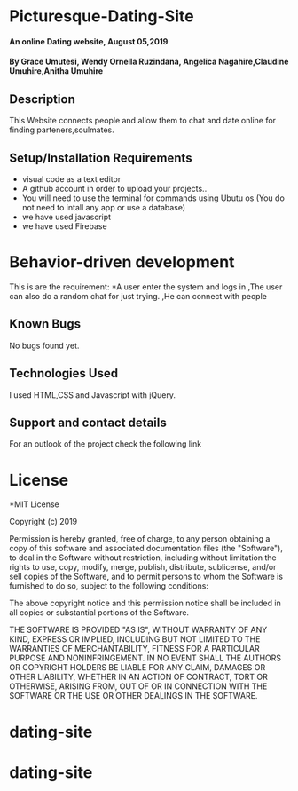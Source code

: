 # Picturesque-Dating-Site
#### An online Dating website, August 05,2019
#### By **Grace Umutesi, Wendy Ornella Ruzindana, Angelica Nagahire,Claudine Umuhire,Anitha Umuhire**
## Description
This Website connects people and allow them to chat and date online for finding parteners,soulmates.
## Setup/Installation Requirements
* visual code as a text editor
* A github account in order to upload your projects..
* You will need to use the terminal for commands using Ubutu os (You do not need to intall any app or use a database)
* we have used javascript
* we have used Firebase
<h1>Behavior-driven development</h1>
This is are the requirement:
*A user enter the system and logs in 
,The user can also do a random chat for just trying.
,He can connect with people

## Known Bugs
No bugs found yet. 
## Technologies Used
I used HTML,CSS and Javascript with jQuery.
## Support and contact details
For an outlook of the project check the following link 

<h1>License</h1>
*MIT License

Copyright (c) 2019 

Permission is hereby granted, free of charge, to any person obtaining a copy of this software and associated documentation files (the "Software"), to deal in the Software without restriction, including without limitation the rights to use, copy, modify, merge, publish, distribute, sublicense, and/or sell copies of the Software, and to permit persons to whom the Software is furnished to do so, subject to the following conditions:

The above copyright notice and this permission notice shall be included in all copies or substantial portions of the Software.

THE SOFTWARE IS PROVIDED "AS IS", WITHOUT WARRANTY OF ANY KIND, EXPRESS OR IMPLIED, INCLUDING BUT NOT LIMITED TO THE WARRANTIES OF MERCHANTABILITY, FITNESS FOR A PARTICULAR PURPOSE AND NONINFRINGEMENT. IN NO EVENT SHALL THE AUTHORS OR COPYRIGHT HOLDERS BE LIABLE FOR ANY CLAIM, DAMAGES OR OTHER LIABILITY, WHETHER IN AN ACTION OF CONTRACT, TORT OR OTHERWISE, ARISING FROM, OUT OF OR IN CONNECTION WITH THE SOFTWARE OR THE USE OR OTHER DEALINGS IN THE SOFTWARE.

# dating-site
# dating-site
